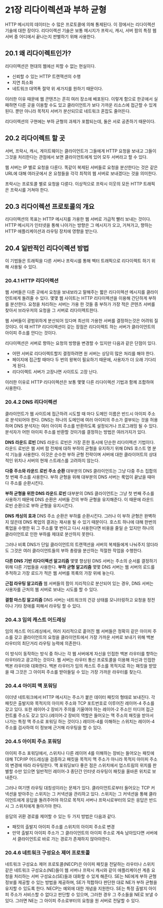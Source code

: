 #  21장 리다이렉션과 부하 균형
HTTP 메시지의 데이터는 수 많은 프로토콜에 의해 통제된다.
이 장에서는 리다이렉션 기술에 대한 장이다.
리다이렉션 기술은 보통 메시지가 프락시, 캐시, 서버 팜의 특정 웹 서버 중 어디에서 끝나는지 판별하기 위해 사용한다.

## 20.1 왜 리다이렉트인가?
리다이렉션은 현대의 웹에선 피할 수 없는 현실이다.
- 신뢰할 수 있는 HTTP 트랜잭션의 수행
- 지연 최소화
- 네트워크 대역폭 절약
위 세가지를 원하기 때문이다.

이러한 이유 때문에 웹 콘텐츠는 흔히 여러 장소에 배포된다.
이렇게 함으로 한곳에서 실패하면 다른 곳을 이용할 수도 있고 클라이언트가 보다 가까운 리소스에 접근할 수 있게된다. 뿐만 아니라 목적지 서버가 분산되므로 네트워크 혼잡도 줄어든다.

리다이렉션의 구현에는 부하 균형의 과제가 포함되는데, 둘은 서로 공존하기 때문이다.

## 20.2 리다이렉트 할 곳
서버, 프락시, 캐시, 게이트웨이는 클라이언트가 그들에게 HTTP 요청을 보내고 그들이 그것을 처리한다는 관점에서 보면 클라이언트에게 있어 모두 서버라고 할 수 있다.

웹 서버는 IP 별로 요청을 다룬다. 똑같이 복제된 서버들로 요청을 분산한다는 것은 같은 URL에 대해 여러곳에서 온 요청들을 각각 최적의 웹 서버로 보내겠다는 것을 의미한다.

프락시는 프로토콜 별로 요청을 다룬다. 이상적으로 프락시 이웃의 모든 HTTP 트래픽은 프락시를 거쳐야 한다.

## 20.3 리다이렉션 프로토콜의 개요
리다이렉션의 목표는 HTTP 메시지를 가용한 웹 서버로 가급적 빨리 보내는 것이다.
HTTP 메시지가 인터넷을 통해 나아가는 방향은 그 메시지가 오고, 거쳐가고, 향하는 HTTP 애플리케이션과 라우팅 장치에 영향을 받는다.

## 20.4 일반적인 리다이렉션 방법
이 기법들은 트래픽을 다른 서버나 프락시를 통해 벡터 트래픽으로 리다이렉트 하기 위해 사용될 수 있다.

### 20.4.1 HTTP 리다이렉션
웹 서버들은 다른 곳에서 요청을 보내보라고 말해주는 짧은 리다이렉션 메시지를 클라이언트에게 돌려줄 수 있다.
몇몇 웹 사이트는 HTTP 리다이렉션을 이용해 간단하게 부하를 분산한다. 요청을 처리하는 서버는 가용 한 것들 중 부하가 가장 적은 콘텐츠 서버를 찾아서 브라우저의 요청을 그 서버로 리다이렉트한다.

웹 서버들이 광범위하게 분산되어 있다며 최선의 가용한 서버를 결정하는것은 어려워 질 것이다.
이 때 HTTP 리다이렉션이 갖는 장점은 리다이렉트 하는 서버가 클라이언트의 아이피 주소를 안다는 것이다.

리다이렉션은 서버로 향하는 요청의 방향을 변경할 수 있지만 다음과 같은 단점이 있다.
- 어떤 서버로 리다이렉트할지 결정하려면 원 서버는 상당히 많은 처리를 해야 한다.
- 페이지에 접근할 때마다 두 번의 왕복이 필요하기 때문에, 사용자가 더 오래 기다리게 된다.
- 리다이렉트 서버가 고장나면 사이트도 고장 난다.

이러한 이유로 HTTP 리다이렉션은 보통 몇몇 다른 리다이렉션 기법과 함께 조합하여 사용한다.

### 20.4.2 DNS 리다이렉션
클라이언트가 웹 사이트에 접근하려 시도할 때 마다 도메인 이름은 반드시 아이피 주소로 분석되어야 한다.
DNS는 하나의 도메인에 여러 아이피의 주소가 결부되는 것을 허용하며 DNS 분석자는 여러 아이피 주소를 반환하도록 설정되거나 프로그래밍 될 수 있다.
분석자가 어떤 아이피 주소를 반환할 것이가를 결정하는 방법은 여러가지가 있다.

**DNS 라운드 로빈**
DNS 라운드 로빈은 가장 흔한 동시에 단순한 리다이렉션 기법이다.
라운드 로빈은 웹 서버 팜 전체에 대하 부하의 균형을 유지하기 위해 DNS 호스트 명 분석 기능을 사용한다.
이것은 순수한 부하 균형 전략이며 서버에 대한 클라이어트의 상대적인 위치나 서버의 현재 스트레스를 고려하지 않는다.

**다중 주소와 라운드 로빈 주소 순환**
대부분의 DNS 클라이언트는 그냥 다중 주소 집합의 첫 번째 주소를 사용한다.
부하 균형을 위해 대부분의 DNS 서버는 룩업이 끝났을 때마다 주소를 순환시킨다.

**부하 균형을 위한 DNS 라운드 로빈**
대부분의 DNS 클라이언트는 그냥 첫 번째 주소를 사용하기 때문에 DNS 순환은 서버들 간의 부하 균형을 유지해준다.  이 때문에 라운드 로빈 순환으로 부하 균형을 유지시킨다.

**DNS 캐싱의 효과**
DNS 주소 순환은 부하를 순환시킨다. 그러나 이 부하 균형은 완벽하지 않은데 DNS 룩업의 결과는 재사용 될 수 있기 때문이다.
호스트 하나에 대해 한번의 룩업을 수행한 뒤 그 주소를 몇 번이고 다시 사용한다면 비용을 줄일 순 있지만 하나의 클라이언트로 인한 부하를 제대로 분산하지 못한다.

그러나 비록 DNS가 단일 클라이언트의 트랜잭션을 서버의 복제들에게 나눠주지 않더라도 그것은 여러 클라이언트들의 부하 총량을 분산하는 적절한 작업을 수행한다.

**다른 DNS 기반 리다이렉션 알고리즘**
몇몇 향상된 DNS 서버는 주소의 순서를 결정하기 위해 다른 기법들을 사용한다.
**부하 균형 알고리즘**
몇몇 DNS 서버는 웹 서버의 로드를 추적하고 가장 로드가 적은 웹 서버를 목록의 가장 위에 놓는다.

**근접 라우팅 알고리즘**
웹 서버들의 팜이 지리적으로 분산되어 있는 경우, DNS 서버는 사용자를 근처의 웹 서버로 보내는 시도를 할 수 있다.

**결함 마스킹 알고리즘**
DNS 서버는 네트워크의 건강 상태를 모니터링하고 요청을 정전이나 기타 장애를 피해서 라우팅 할 수 있다.

### 20.4.3 임의 캐스트 어드레싱
임의 캐스트 어드레싱에서, 여러 지리적으로 흩어진 웹 서버들은 정확히 같은 아이피 주소를 갖고 클라이언트의 요청을 클라이언트에서 가장 가까운 서버로 보내기 위해 백본 라우터의 최단거리 라우팅 능력에 의존한다.

이 방식이 동작하는 방식 중 하나는 각 웹 서버에게 자신을 인접한 백본 라우터를 향하는 라우터라고 광고하는 것이다.
웹 서버는 라우터 통신 프로토콜을 이용해 자신과 인접한 백본 라우터와 대화한다.
백본 라우터가 임의 캐스트 주소를 목적지로 하는 패킷을 받았을 때 그것은 그 아이피 주소를 받아들일 수 있는 가장 가까운 라우터를 찾는다.

### 20.4.4 아이피 맥 포워딩
이더넷 네트워크에서 HTTP 메시지는 주소가 붙은 데이터 패킷의 형태로 보내진다.
각 패킷은 출발지와 목적지의 아이피 주소와 TCP 포트번호로 이루어진 레이어-4 주소를 갖고 있다.
또한 레이어-2 장비가 주의를 기울여야 하는 레이어-2 주소인 미디어 접근 컨트롤 주소도 갖고 있다.(레이어-2 장비의 역할은 들어오는 맥 주소의 패킷을 받아서 나가는 특정 맥 주소로 포워딩 하는 것이다.)
레이어-4를 이해하는 스위치는 레이어-4 주소를 검사하여 이 정보에 근거해 라우팅을 할 수 있다.

### 20.4.5 아이피 주소 포워딩
아이피 주소 포워딩에서, 스위치나 다른 레이어 4를 이해하는 장비는 들어오는 패킷에 대해 TCP/IP 어드레싱을 검증하고 패킷을 목적지 맥 주소가 아니라 목적지 아이피 주소의 변경에 따라 라우팅한다. 
맥 포워딩보다 좋은 점은 스위치에서 업스트림의 위치를 판별할 수만 있으면 일반적인 레이어-3 종단간 인터넷 라우팅이 패킷을 올바른 위치로 보내준다.

그러나 여기엔 라우팅 대칭성이라는 문제가 있다. 클라이언트로부터 들어오는 TCP 커넥션을 받아주는 스위치는 그 커넥션을 관리하고 있다. 스위치는 그 커넥션을 통해 클라이언트에게 응답을 돌려주어야 하므로 목적지 서버나 프락시로부터의 모든 응답은 반드시 그 스위치에게 돌아가야 한다.

응답의 귀환 경로를 제어할 수 있는 두 가지 방법은 다음과 같다.
- 패킷의 출발지 아이피 주소를 스위치의 아이피 주소로 변경
- 만약 출발지 아이피 주소가 그 클라이언트의 아이피 주소로 계속 남아있다면 서버에서 클라이언트로 바로 가는 경로가 존재하지 않아야한다.

### 20.4.6 네트워크 구성요소 제어 프로토콜
네트워크 구성요소 제어 프로토콜(NECP)은 아이피 패킷을 전달하는 라우터나 스위치 같은 네트워크 구성요소(NE)들이 웹 서버나 프락시 캐시와 같이 애플리케이션 계층 요청을 처리하는 서버 구성요소(SE)들과 대화할 수 있게 해준다.
SE는 NE에게 부하 균형 정보를 제공할 수 있는 방법을 제공하며, SE가 적합하다 판단한 대로 NE가 부하 균형을 유지할 수 있도록 한다.
NECP는 예외에 대한 개념을 지원한다. SE는 특정 출발지 아이피 주소가 서비스할 수 없다고 판단할 수 있으며, 그러한 경우 그 주소들을 NE로 보낼 수 있다. 그러면 NE는 그 아이피 주소로부터의 요청을 원 서버로 전달할 수 있다.
